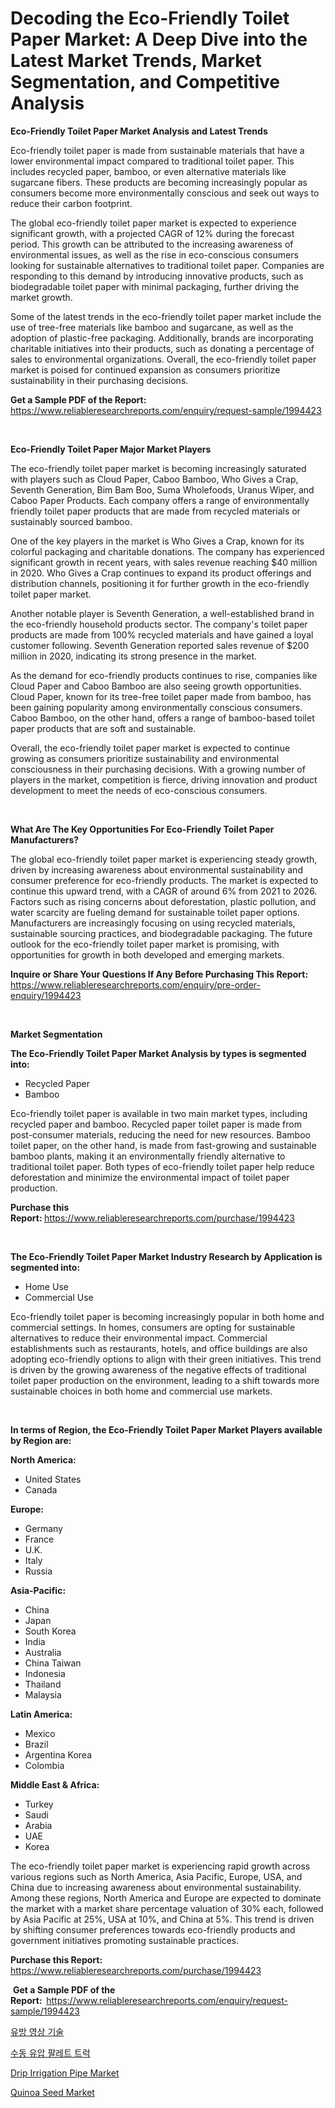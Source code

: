 <p><h1>Decoding the Eco-Friendly Toilet Paper Market: A Deep Dive into the Latest Market Trends, Market Segmentation, and Competitive Analysis</h1></p><p><strong>Eco-Friendly Toilet Paper Market Analysis and Latest Trends</strong></p>
<p><p>Eco-friendly toilet paper is made from sustainable materials that have a lower environmental impact compared to traditional toilet paper. This includes recycled paper, bamboo, or even alternative materials like sugarcane fibers. These products are becoming increasingly popular as consumers become more environmentally conscious and seek out ways to reduce their carbon footprint.</p><p>The global eco-friendly toilet paper market is expected to experience significant growth, with a projected CAGR of 12% during the forecast period. This growth can be attributed to the increasing awareness of environmental issues, as well as the rise in eco-conscious consumers looking for sustainable alternatives to traditional toilet paper. Companies are responding to this demand by introducing innovative products, such as biodegradable toilet paper with minimal packaging, further driving the market growth.</p><p>Some of the latest trends in the eco-friendly toilet paper market include the use of tree-free materials like bamboo and sugarcane, as well as the adoption of plastic-free packaging. Additionally, brands are incorporating charitable initiatives into their products, such as donating a percentage of sales to environmental organizations. Overall, the eco-friendly toilet paper market is poised for continued expansion as consumers prioritize sustainability in their purchasing decisions.</p></p>
<p><strong>Get a Sample PDF of the Report:&nbsp;</strong> <a href="https://www.reliableresearchreports.com/enquiry/request-sample/1994423">https://www.reliableresearchreports.com/enquiry/request-sample/1994423</a></p>
<p>&nbsp;</p>
<p><strong>Eco-Friendly Toilet Paper Major Market Players</strong></p>
<p><p>The eco-friendly toilet paper market is becoming increasingly saturated with players such as Cloud Paper, Caboo Bamboo, Who Gives a Crap, Seventh Generation, Bim Bam Boo, Suma Wholefoods, Uranus Wiper, and Caboo Paper Products. Each company offers a range of environmentally friendly toilet paper products that are made from recycled materials or sustainably sourced bamboo.</p><p>One of the key players in the market is Who Gives a Crap, known for its colorful packaging and charitable donations. The company has experienced significant growth in recent years, with sales revenue reaching $40 million in 2020. Who Gives a Crap continues to expand its product offerings and distribution channels, positioning it for further growth in the eco-friendly toilet paper market.</p><p>Another notable player is Seventh Generation, a well-established brand in the eco-friendly household products sector. The company's toilet paper products are made from 100% recycled materials and have gained a loyal customer following. Seventh Generation reported sales revenue of $200 million in 2020, indicating its strong presence in the market.</p><p>As the demand for eco-friendly products continues to rise, companies like Cloud Paper and Caboo Bamboo are also seeing growth opportunities. Cloud Paper, known for its tree-free toilet paper made from bamboo, has been gaining popularity among environmentally conscious consumers. Caboo Bamboo, on the other hand, offers a range of bamboo-based toilet paper products that are soft and sustainable.</p><p>Overall, the eco-friendly toilet paper market is expected to continue growing as consumers prioritize sustainability and environmental consciousness in their purchasing decisions. With a growing number of players in the market, competition is fierce, driving innovation and product development to meet the needs of eco-conscious consumers.</p></p>
<p>&nbsp;</p>
<p><strong>What Are The Key Opportunities For Eco-Friendly Toilet Paper Manufacturers?</strong></p>
<p><p>The global eco-friendly toilet paper market is experiencing steady growth, driven by increasing awareness about environmental sustainability and consumer preference for eco-friendly products. The market is expected to continue this upward trend, with a CAGR of around 6% from 2021 to 2026. Factors such as rising concerns about deforestation, plastic pollution, and water scarcity are fueling demand for sustainable toilet paper options. Manufacturers are increasingly focusing on using recycled materials, sustainable sourcing practices, and biodegradable packaging. The future outlook for the eco-friendly toilet paper market is promising, with opportunities for growth in both developed and emerging markets.</p></p>
<p><strong>Inquire or Share Your Questions If Any Before Purchasing This Report:</strong> <a href="https://www.reliableresearchreports.com/enquiry/pre-order-enquiry/1994423">https://www.reliableresearchreports.com/enquiry/pre-order-enquiry/1994423</a></p>
<p>&nbsp;</p>
<p><strong>Market Segmentation</strong></p>
<p><strong>The Eco-Friendly Toilet Paper Market Analysis by types is segmented into:</strong></p>
<p><ul><li>Recycled Paper</li><li>Bamboo</li></ul></p>
<p><p>Eco-friendly toilet paper is available in two main market types, including recycled paper and bamboo. Recycled paper toilet paper is made from post-consumer materials, reducing the need for new resources. Bamboo toilet paper, on the other hand, is made from fast-growing and sustainable bamboo plants, making it an environmentally friendly alternative to traditional toilet paper. Both types of eco-friendly toilet paper help reduce deforestation and minimize the environmental impact of toilet paper production.</p></p>
<p><strong>Purchase this Report:&nbsp;</strong><a href="https://www.reliableresearchreports.com/purchase/1994423">https://www.reliableresearchreports.com/purchase/1994423</a></p>
<p>&nbsp;</p>
<p><strong>The Eco-Friendly Toilet Paper Market Industry Research by Application is segmented into:</strong></p>
<p><ul><li>Home Use</li><li>Commercial Use</li></ul></p>
<p><p>Eco-friendly toilet paper is becoming increasingly popular in both home and commercial settings. In homes, consumers are opting for sustainable alternatives to reduce their environmental impact. Commercial establishments such as restaurants, hotels, and office buildings are also adopting eco-friendly options to align with their green initiatives. This trend is driven by the growing awareness of the negative effects of traditional toilet paper production on the environment, leading to a shift towards more sustainable choices in both home and commercial use markets.</p></p>
<p>&nbsp;</p>
<p><strong>In terms of Region, the Eco-Friendly Toilet Paper Market Players available by Region are:</strong></p>
<p>
    <p> <strong> North America: </strong>
        <ul>
            <li>United States</li>
            <li>Canada</li>
        </ul>
        </p> 
    <p> <strong> Europe: </strong>
        <ul>
            <li>Germany</li>
            <li>France</li>
            <li>U.K.</li>
            <li>Italy</li>
            <li>Russia</li>
        </ul>
        </p> 
    <p> <strong> Asia-Pacific: </strong>
        <ul>
            <li>China</li>
            <li>Japan</li>
            <li>South Korea</li>
            <li>India</li>
            <li>Australia</li>
            <li>China Taiwan</li>
            <li>Indonesia</li>
            <li>Thailand</li>
            <li>Malaysia</li>
        </ul>
        </p> 
    <p> <strong> Latin America: </strong>
        <ul>
            <li>Mexico</li>
            <li>Brazil</li>
            <li>Argentina Korea</li>
            <li>Colombia</li>
        </ul>
        </p> 
    <p> <strong> Middle East & Africa: </strong>
        <ul>
            <li>Turkey</li>
            <li>Saudi</li>
            <li>Arabia</li>
            <li>UAE</li>
            <li>Korea</li>
        </ul>
    </p>
    </p>
<p><p>The eco-friendly toilet paper market is experiencing rapid growth across various regions such as North America, Asia Pacific, Europe, USA, and China due to increasing awareness about environmental sustainability. Among these regions, North America and Europe are expected to dominate the market with a market share percentage valuation of 30% each, followed by Asia Pacific at 25%, USA at 10%, and China at 5%. This trend is driven by shifting consumer preferences towards eco-friendly products and government initiatives promoting sustainable practices.</p></p>
<p><strong>Purchase this Report: </strong><a href="https://www.reliableresearchreports.com/purchase/1994423">https://www.reliableresearchreports.com/purchase/1994423</a></p>
<p>&nbsp;<strong>Get a Sample PDF of the Report:&nbsp;&nbsp;</strong><a href="https://www.reliableresearchreports.com/enquiry/request-sample/1994423">https://www.reliableresearchreports.com/enquiry/request-sample/1994423</a></p>
<p><strong></strong></p>
<p><p><a href="https://github.com/Hubertstyenger6685/Market-Research-Report-List-1/blob/main/75043297808.md">유방 영상 기술</a></p><p><a href="https://github.com/hxzi07639916/Market-Research-Report-List-1/blob/main/82772087807.md">수동 유압 팔레트 트럭</a></p><p><a href="https://issuu.com/reportprime-2/docs/drip-irrigation-pipe-market-size-2030.pptx">Drip Irrigation Pipe Market</a></p><p><a href="https://issuu.com/reportprime-2/docs/quinoa-seed-market-size-2030.pptx">Quinoa Seed Market</a></p></p>